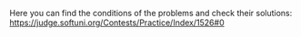 Here you can find the conditions of the problems and check their solutions:
https://judge.softuni.org/Contests/Practice/Index/1526#0